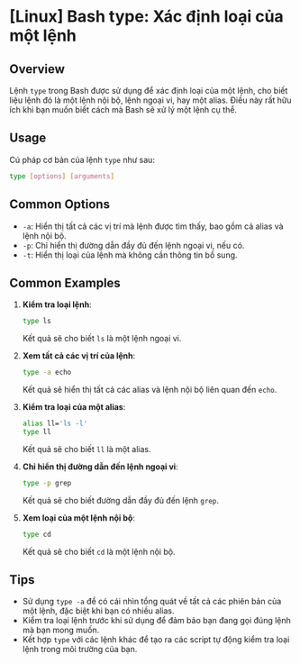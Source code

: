 # [Linux] Bash type: Xác định loại của một lệnh

## Overview
Lệnh `type` trong Bash được sử dụng để xác định loại của một lệnh, cho biết liệu lệnh đó là một lệnh nội bộ, lệnh ngoại vi, hay một alias. Điều này rất hữu ích khi bạn muốn biết cách mà Bash sẽ xử lý một lệnh cụ thể.

## Usage
Cú pháp cơ bản của lệnh `type` như sau:

```bash
type [options] [arguments]
```

## Common Options
- `-a`: Hiển thị tất cả các vị trí mà lệnh được tìm thấy, bao gồm cả alias và lệnh nội bộ.
- `-p`: Chỉ hiển thị đường dẫn đầy đủ đến lệnh ngoại vi, nếu có.
- `-t`: Hiển thị loại của lệnh mà không cần thông tin bổ sung.

## Common Examples

1. **Kiểm tra loại lệnh**:
   ```bash
   type ls
   ```
   Kết quả sẽ cho biết `ls` là một lệnh ngoại vi.

2. **Xem tất cả các vị trí của lệnh**:
   ```bash
   type -a echo
   ```
   Kết quả sẽ hiển thị tất cả các alias và lệnh nội bộ liên quan đến `echo`.

3. **Kiểm tra loại của một alias**:
   ```bash
   alias ll='ls -l'
   type ll
   ```
   Kết quả sẽ cho biết `ll` là một alias.

4. **Chỉ hiển thị đường dẫn đến lệnh ngoại vi**:
   ```bash
   type -p grep
   ```
   Kết quả sẽ cho biết đường dẫn đầy đủ đến lệnh `grep`.

5. **Xem loại của một lệnh nội bộ**:
   ```bash
   type cd
   ```
   Kết quả sẽ cho biết `cd` là một lệnh nội bộ.

## Tips
- Sử dụng `type -a` để có cái nhìn tổng quát về tất cả các phiên bản của một lệnh, đặc biệt khi bạn có nhiều alias.
- Kiểm tra loại lệnh trước khi sử dụng để đảm bảo bạn đang gọi đúng lệnh mà bạn mong muốn.
- Kết hợp `type` với các lệnh khác để tạo ra các script tự động kiểm tra loại lệnh trong môi trường của bạn.